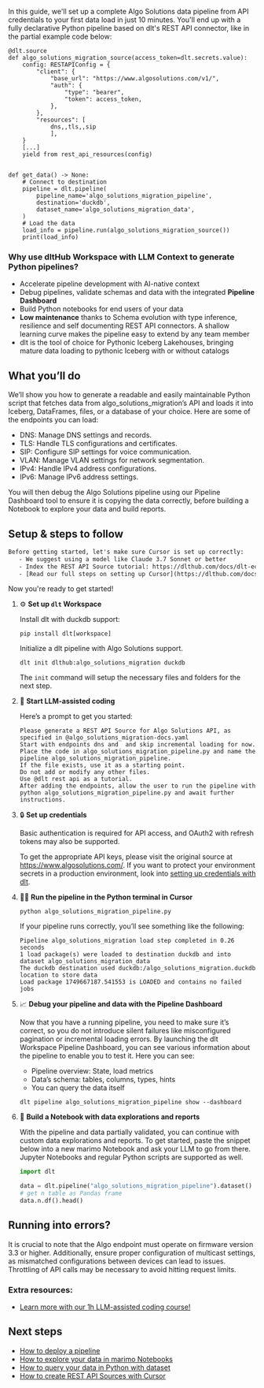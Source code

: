 In this guide, we'll set up a complete Algo Solutions data pipeline from API credentials to your first data load in just 10 minutes. You'll end up with a fully declarative Python pipeline based on dlt's REST API connector, like in the partial example code below:

```python-outcome
@dlt.source
def algo_solutions_migration_source(access_token=dlt.secrets.value):
    config: RESTAPIConfig = {
        "client": {
            "base_url": "https://www.algosolutions.com/v1/",
            "auth": {
                "type": "bearer",
                "token": access_token,
            },
        },
        "resources": [
            dns,,tls,,sip
            ],
    }
    [...]
    yield from rest_api_resources(config)


def get_data() -> None:
    # Connect to destination
    pipeline = dlt.pipeline(
        pipeline_name='algo_solutions_migration_pipeline',
        destination='duckdb',
        dataset_name='algo_solutions_migration_data', 
    )
    # Load the data
    load_info = pipeline.run(algo_solutions_migration_source())
    print(load_info) 
```

### Why use dltHub Workspace with LLM Context to generate Python pipelines?

- Accelerate pipeline development with AI-native context
- Debug pipelines, validate schemas and data with the integrated **Pipeline Dashboard**
- Build Python notebooks for end users of your data
- **Low maintenance** thanks to Schema evolution with type inference, resilience and self documenting REST API connectors. A shallow learning curve makes the pipeline easy to extend by any team member
- dlt is the tool of choice for Pythonic Iceberg Lakehouses, bringing mature data loading to pythonic Iceberg with or without catalogs

## What you’ll do

We’ll show you how to generate a readable and easily maintainable Python script that fetches data from algo_solutions_migration’s API and loads it into Iceberg, DataFrames, files, or a database of your choice. Here are some of the endpoints you can load:

- DNS: Manage DNS settings and records.
- TLS: Handle TLS configurations and certificates.
- SIP: Configure SIP settings for voice communication.
- VLAN: Manage VLAN settings for network segmentation.
- IPv4: Handle IPv4 address configurations.
- IPv6: Manage IPv6 address settings.

You will then debug the Algo Solutions pipeline using our Pipeline Dashboard tool to ensure it is copying the data correctly, before building a Notebook to explore your data and build reports.

## Setup & steps to follow

```default
Before getting started, let's make sure Cursor is set up correctly:
   - We suggest using a model like Claude 3.7 Sonnet or better
   - Index the REST API Source tutorial: https://dlthub.com/docs/dlt-ecosystem/verified-sources/rest_api/ and add it to context as **@dlt rest api**
   - [Read our full steps on setting up Cursor](https://dlthub.com/docs/dlt-ecosystem/llm-tooling/cursor-restapi#23-configuring-cursor-with-documentation)
```

Now you're ready to get started!

1. ⚙️ **Set up `dlt` Workspace**
    
    Install dlt with duckdb support:
    ```shell
    pip install dlt[workspace]
    ```

    Initialize a dlt pipeline with Algo Solutions support.
    ```shell
    dlt init dlthub:algo_solutions_migration duckdb
    ```

    The `init` command will setup the necessary files and folders for the next step.
    
2. 🤠 **Start LLM-assisted coding**
    
    Here’s a prompt to get you started:
    
    ```prompt
    Please generate a REST API Source for Algo Solutions API, as specified in @algo_solutions_migration-docs.yaml 
    Start with endpoints dns and  and skip incremental loading for now. 
    Place the code in algo_solutions_migration_pipeline.py and name the pipeline algo_solutions_migration_pipeline. 
    If the file exists, use it as a starting point. 
    Do not add or modify any other files. 
    Use @dlt rest api as a tutorial. 
    After adding the endpoints, allow the user to run the pipeline with python algo_solutions_migration_pipeline.py and await further instructions.
    ```

    
3. 🔒 **Set up credentials** 
    
    Basic authentication is required for API access, and OAuth2 with refresh tokens may also be supported.
    
    To get the appropriate API keys, please visit the original source at https://www.algosolutions.com/.
    If you want to protect your environment secrets in a production environment, look into [setting up credentials with dlt](https://dlthub.com/docs/walkthroughs/add_credentials).
    
4. 🏃‍♀️ **Run the pipeline in the Python terminal in Cursor**
    
    ```shell
    python algo_solutions_migration_pipeline.py
    ```
    
    If your pipeline runs correctly, you’ll see something like the following:
    
    ```shell
    Pipeline algo_solutions_migration load step completed in 0.26 seconds
    1 load package(s) were loaded to destination duckdb and into dataset algo_solutions_migration_data
    The duckdb destination used duckdb:/algo_solutions_migration.duckdb location to store data
    Load package 1749667187.541553 is LOADED and contains no failed jobs
    ```
    
5. 📈 **Debug your pipeline and data with the Pipeline Dashboard**

    Now that you have a running pipeline, you need to make sure it’s correct, so you do not introduce silent failures like misconfigured pagination or incremental loading errors. By launching the dlt Workspace Pipeline Dashboard, you can see various information about the pipeline to enable you to test it. Here you can see:
    - Pipeline overview: State, load metrics
    - Data’s schema: tables, columns, types, hints
    - You can query the data itself
    
    ```shell
    dlt pipeline algo_solutions_migration_pipeline show --dashboard
    ```
    
6. 🐍 **Build a Notebook with data explorations and reports**

    With the pipeline and data partially validated, you can continue with custom data explorations and reports. To get started, paste the snippet below into a new marimo Notebook and ask your LLM to go from there. Jupyter Notebooks and regular Python scripts are supported as well.

    
    ```python
    import dlt

   data = dlt.pipeline("algo_solutions_migration_pipeline").dataset()
   # get n table as Pandas frame
   data.n.df().head()
    ```

## Running into errors?

It is crucial to note that the Algo endpoint must operate on firmware version 3.3 or higher. Additionally, ensure proper configuration of multicast settings, as mismatched configurations between devices can lead to issues. Throttling of API calls may be necessary to avoid hitting request limits.

### Extra resources:

- [Learn more with our 1h LLM-assisted coding course!](https://www.youtube.com/watch?v=GGid70rnJuM)

## Next steps

- [How to deploy a pipeline](https://dlthub.com/docs/walkthroughs/deploy-a-pipeline)
- [How to explore your data in marimo Notebooks](https://dlthub.com/docs/general-usage/dataset-access/marimo)
- [How to query your data in Python with dataset](https://dlthub.com/docs/general-usage/dataset-access/dataset)
- [How to create REST API Sources with Cursor](https://dlthub.com/docs/dlt-ecosystem/llm-tooling/cursor-restapi)